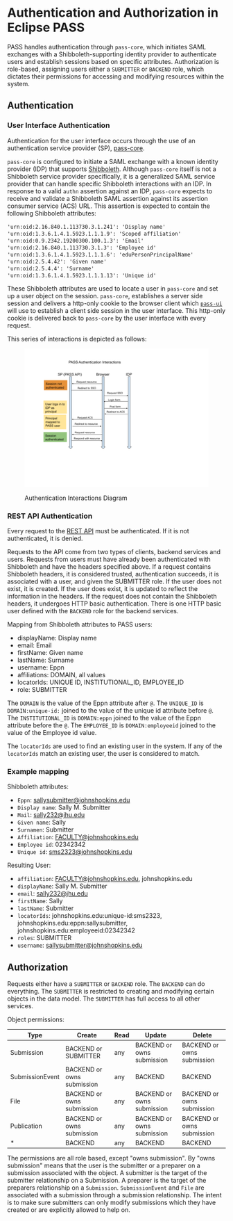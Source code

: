 # Authentication and Authorization in Eclipse PASS

PASS handles authentication through `pass-core`, which initiates SAML exchanges with a Shibboleth-supporting identity provider to authenticate users and establish sessions based on specific attributes. Authorization is role-based, assigning users either a `SUBMITTER` or `BACKEND` role, which dictates their permissions for accessing and modifying resources within the system.

## Authentication

### User Interface Authentication

Authentication for the user interface occurs through the use of an authentication service provider (SP), [pass-core](https://github.com/eclipse-pass/pass-core).

`pass-core` is configured to initiate a SAML exchange with a known identity provider (IDP) that supports [Shibboleth](https://shibboleth.atlassian.net/wiki/spaces/CONCEPT/overview). Although `pass-core` itself is not a Shibboleth service provider specifically, it is a generalized SAML service provider that can handle specific Shibboleth interactions with an IDP. In response to a valid `authn` assertion against an IDP, `pass-core` expects to receive and validate a Shibboleth SAML assertion against its assertion consumer service (ACS) URL. This assertion is expected to contain the following Shibboleth attributes:

```
'urn:oid:2.16.840.1.113730.3.1.241': 'Display name'
'urn:oid:1.3.6.1.4.1.5923.1.1.1.9': 'Scoped affiliation'
'urn:oid:0.9.2342.19200300.100.1.3': 'Email'
'urn:oid:2.16.840.1.113730.3.1.3': 'Employee id'
'urn:oid:1.3.6.1.4.1.5923.1.1.1.6': 'eduPersonPrincipalName'
'urn:oid:2.5.4.42': 'Given name'
'urn:oid:2.5.4.4': 'Surname'
'urn:oid:1.3.6.1.4.1.5923.1.1.1.13': 'Unique id'
```

These Shibboleth attributes are used to locate a user in `pass-core` and set up a user object on the session. `pass-core`, establishes a server side session and delivers a http-only cookie to the browser client which [`pass-ui`](https://github.com/eclipse-pass/pass-ui/) will use to establish a client side session in the user interface. This http-only cookie is delivered back to `pass-core` by the user interface with every request. 

This series of interactions is depicted as follows:

<figure>
    <img src="/.gitbook/assets/pass_authn.png" alt="Authentication Interactions Diagram">
    <figcaption>
        <p>Authentication Interactions Diagram</p>
    </figcaption>
</figure>

### REST API Authentication

Every request to the [REST API](https://github.com/eclipse-pass/pass-core) must be authenticated. If it is not authenticated, it is denied.

Requests to the API come from two types of clients, backend services and users. Requests from users must have already been authenticated with Shibboleth and have the headers specified above. If a request contains Shibboleth headers, it is considered trusted, authentication succeeds, it is associated with a user, and given the SUBMITTER role. If the user does not exist, it is created. If the user does exist, it is updated to reflect the information in the headers. If the request does not contain the Shibboleth headers, it undergoes HTTP basic authentication. There is one HTTP basic user defined with the `BACKEND` role for the backend services.

Mapping from Shibboleth attributes to PASS users:
  * displayName: Display name 
  * email: Email
  * firstName: Given name
  * lastName: Surname 
  * username: Eppn
  * affiliations:  DOMAIN, all values
  * locatorIds: UNIQUE ID, INSTITUTIONAL_ID, EMPLOYEE_ID
  * role: SUBMITTER

The `DOMAIN` is the value of the Eppn attribute after `@`.
The `UNIQUE_ID` is `DOMAIN:unique-id:` joined to the value of the unique id attribute before `@`.
The `INSTITUTIONAL_ID` is `DOMAIN:eppn` joined to the value of the Eppn attribute before the `@`.
The `EMPLOYEE_ID` is `DOMAIN:employeeid` joined to the value of the Employee id value.

The `locatorIds` are used to find an existing user in the system. If any of the `locatorIds` match an existing user, the user is considered to match.

### Example mapping

Shibboleth attributes:
  * `Eppn`: sallysubmitter@johnshopkins.edu
  * `Display name`: Sally M. Submitter
  * `Mail`: sally232@jhu.edu
  * `Given name`: Sally
  * `Surnamen`: Submitter
  * `Affiliation`: FACULTY@johnshopkins.edu
  * `Employee id`: 02342342
  * `Unique id`: sms2323@johnshopkins.edu

Resulting User:
  * `affiliation`: FACULTY@johnshopkins.edu, johnshopkins.edu
  * `displayName`: Sally M. Submitter
  * `email`: sally232@jhu.edu
  * `firstName`: Sally
  * `lastName`: Submitter
  * `locatorIds`: johnshopkins.edu:unique-id:sms2323, johnshopkins.edu:eppn:sallysubmitter, johnshopkins.edu:employeeid:02342342
  * `roles`: SUBMITTER
  * `username`: sallysubmitter@johnshopkins.edu

## Authorization

Requests either have a `SUBMITTER` or `BACKEND` role. The `BACKEND` can do everything.
The `SUBMITTER` is restricted to creating and modifying certain objects in the data model.
The `SUBMITTER` has full access to all other services.

Object permissions:

| Type            | Create                     | Read | Update                      | Delete                     |
|-----------------|----------------------------|------|-----------------------------|----------------------------|
| Submission      | BACKEND or SUBMITTER       | any  | BACKEND or owns submission  | BACKEND or owns submission |
| SubmissionEvent | BACKEND or owns submission | any  | BACKEND                     | BACKEND                    |
| File            | BACKEND or owns submission | any  | BACKEND  or owns submission | BACKEND or owns submission |
| Publication     | BACKEND or owns submission | any  | BACKEND or owns submission  | BACKEND or owns submission |
| *               | BACKEND                    | any  | BACKEND                     | BACKEND                    |

The permissions are all role based, except "owns submission". By "owns submission" means that the user is the submitter or a preparer on a submission associated with the object. A submitter is the target of the submitter relationship on a Submission. A preparer is the target of the preparers relationship on a `Submission`. `SubmissionEvent` and `File` are associated with a submission through a submission relationship. The intent is to make sure submitters can only modify submissions which they have created or are explicitly allowed to help on.
